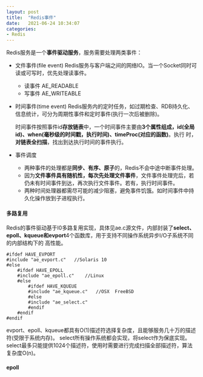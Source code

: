 ```yaml
---
layout: post
title:  "Redis事件"
date:   2021-06-24 10:34:07
categories: 
- Redis
---
```

Redis服务是一个**事件驱动服务**，服务需要处理两类事件：

* 文件事件(file event)   Redis服务与客户端之间的网络IO。当一个Socket同时可读或可写时，优先处理读事件。
    * 读事件 AE_READABLE
    * 写事件  AE_WRITEABLE
* 时间事件(time event)  Redis服务内的定时任务，如过期检查、RDB持久化、信息统计，可分为周期性事件和定时事件(执行一次后被删除)。
    
    时间事件按照事件id**存放链表**中，一个时间事件主要由**3个属性组成，id(全局id)、when(毫秒级的时间戳，执行时间)、timeProc(对应的函数)**。执行
    时，**对链表全扫描**，找出到达执行时间的事件执行。

* 事件调度

    * 两种事件的处理都是**同步、有序、原子**的，Redis不会中途中断事件处理。
    * 因为**文件事件具有随机性，每次先处理文件事件**，文件事件处理完后，若仍未有时间事件到达，再次执行文件事件。若有，执行时间事件。
    * 两种时间处理器都需尽可能的减少阻塞，避免事件饥饿。如时间事件中持久化操作放到子进程执行。

#### 多路复用

Redis的事件驱动基于I0多路复用实现，具体见ae.c源文件，内部封装了**select、epoll、kqueue和evport**4个函数库，用于支持不同操作系统异步I/O子系统不同的内部结构下的
高性能。
```
#ifdef HAVE_EVPORT
#include "ae_evport.c"   //Solaris 10
#else
    #ifdef HAVE_EPOLL
    #include "ae_epoll.c"    //Linux   
    #else
        #ifdef HAVE_KQUEUE
        #include "ae_kqueue.c"   //OSX  FreeBSD
        #else
        #include "ae_select.c" 
        #endif
    #endif
#endif
```
evport、epoll、kqueue都具有O(1)描述符选择复杂度，且能够服务几十万的描述符(受限于系统内存)。
select所有操作系统都会实现，将select作为保底实现。select最多只能提供1024个描述符，使用时需要进行完成扫描全部描述符，算法复杂度O(n)。


#### epoll





